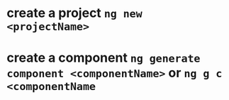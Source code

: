 # create a project `ng new <projectName>`

# create a component `ng generate component <componentName>` or `ng g c <componentName`
